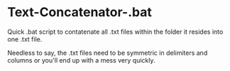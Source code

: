 # Text-Concatenator-.bat

Quick .bat script to contatenate all .txt files within the folder it resides into one .txt file.

Needless to say, the .txt files need to be symmetric in delimiters and columns or you'll end up with a mess very quickly.
